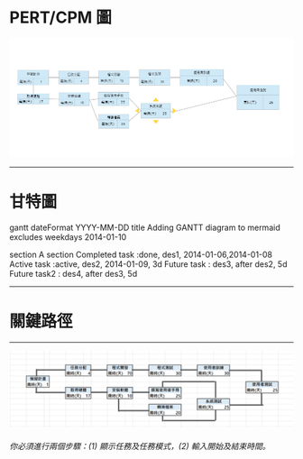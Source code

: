 # PERT/CPM 圖
![PERT/CPM 圖](image_PERT.png)

---
# 甘特圖
gantt
dateFormat  YYYY-MM-DD
title Adding GANTT diagram to mermaid
excludes weekdays 2014-01-10

section A section
Completed task            :done,    des1, 2014-01-06,2014-01-08
Active task               :active,  des2, 2014-01-09, 3d
Future task               :         des3, after des2, 5d
Future task2               :         des4, after des3, 5d

---
# 關鍵路徑
---
![CPM_img 圖](CPM_img.png)

###### 你必須進行兩個步驟：(1) 顯示任務及任務模式，(2) 輸入開始及結束時間。
